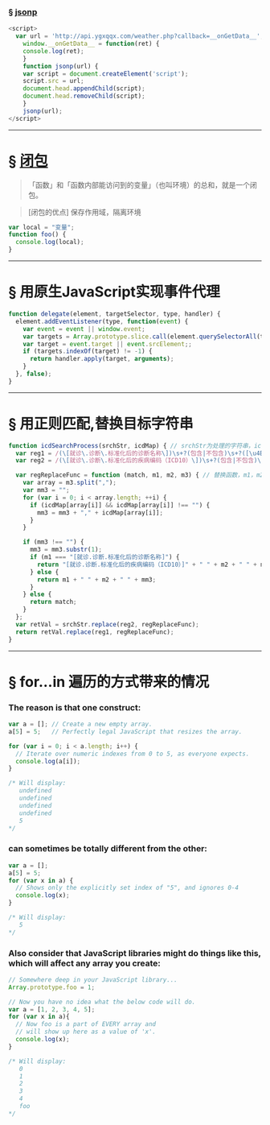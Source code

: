 

### &sect; [jsonp](https://zhuanlan.zhihu.com/p/22600501?refer=study-fe)
        
``` js
<script>
  var url = 'http://api.ygxqqx.com/weather.php?callback=__onGetData__';
	window.__onGetData__ = function(ret) {
    console.log(ret);
	}
	function jsonp(url) {
    var script = document.createElement('script');
    script.src = url;
    document.head.appendChild(script);
    document.head.removeChild(script);
	}
	jsonp(url);
</script>
```
---

# &sect; [闭包](https://zhuanlan.zhihu.com/p/22486908?refer=study-fe)

> 「函数」和「函数内部能访问到的变量」（也叫环境）的总和，就是一个闭包。

> [闭包的优点] 保存作用域，隔离环境
    
``` js
var local = "变量";
function foo() {
  console.log(local);
}
```
---

# &sect; 用原生JavaScript实现事件代理

``` js
function delegate(element, targetSelector, type, handler) {
  element.addEventListener(type, function(event) {
    var event = event || window.event;
    var targets = Array.prototype.slice.call(element.querySelectorAll(targetSelector));
    var target = event.target || event.srcElement;;
    if (targets.indexOf(target) != -1) {
      return handler.apply(target, arguments);
    }
  }, false);
}
```
----

# &sect; 用正则匹配,替换目标字符串

``` js
function icdSearchProcess(srchStr, icdMap) { // srchStr为处理的字符串，icdMap为替换规则的JSON数据格式
  var reg1 = /(\[就诊\.诊断\.标准化后的诊断名称\])\s+?(包含|不包含)\s+?([\u4E00-\u9FFF\w,]+)/g;
  var reg2 = /(\[就诊\.诊断\.标准化后的疾病编码（ICD10）\])\s+?(包含|不包含)\s+?([\w,]+)/g;

  var regReplaceFunc = function (match, m1, m2, m3) { // 替换函数，m1，m2，m3 分别为对应匹配到的字符串                         
    var array = m3.split(",");
    var mm3 = "";
    for (var i = 0; i < array.length; ++i) {
      if (icdMap[array[i]] && icdMap[array[i]] !== "") {
        mm3 = mm3 + "," + icdMap[array[i]];
      }
    }

    if (mm3 !== "") {
      mm3 = mm3.substr(1);
      if (m1 === "[就诊.诊断.标准化后的诊断名称]") {
        return "[就诊.诊断.标准化后的疾病编码（ICD10）]" + " " + m2 + " " + mm3;
      } else {
        return m1 + " " + m2 + " " + mm3;
      }
    } else {
      return match;
    }
  };
  var retVal = srchStr.replace(reg2, regReplaceFunc);
  return retVal.replace(reg1, regReplaceFunc);
}
```
---
# &sect; for...in 遍历的方式带来的情况

### The reason is that one construct:

``` js
var a = []; // Create a new empty array.
a[5] = 5;   // Perfectly legal JavaScript that resizes the array.

for (var i = 0; i < a.length; i++) {
  // Iterate over numeric indexes from 0 to 5, as everyone expects.
  console.log(a[i]);
}

/* Will display:
   undefined
   undefined
   undefined
   undefined
   5
*/
```

### can sometimes be totally different from the other:

``` js
var a = [];
a[5] = 5;
for (var x in a) {
  // Shows only the explicitly set index of "5", and ignores 0-4
  console.log(x);
}

/* Will display:
   5
*/
```

### Also consider that JavaScript libraries might do things like this, which will affect any array you create:

``` js
// Somewhere deep in your JavaScript library...
Array.prototype.foo = 1;

// Now you have no idea what the below code will do.
var a = [1, 2, 3, 4, 5];
for (var x in a){
  // Now foo is a part of EVERY array and 
  // will show up here as a value of 'x'.
  console.log(x);
}

/* Will display:
   0
   1
   2
   3
   4
   foo
*/
```

